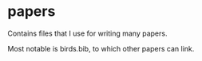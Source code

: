 # papers

Contains files that I use for writing many papers.

Most notable is birds.bib, to which other papers can link.
